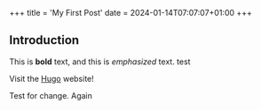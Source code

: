 +++
title = 'My First Post'
date = 2024-01-14T07:07:07+01:00
+++
## Introduction

This is **bold** text, and this is *emphasized* text. test

Visit the [Hugo](https://gohugo.io) website!

Test for change. Again